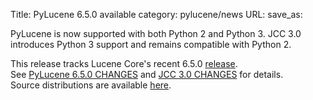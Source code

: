 Title: PyLucene 6.5.0 available
category: pylucene/news
URL: 
save_as: 

PyLucene is now supported with both Python 2 and Python 3.
JCC 3.0 introduces Python 3 support and remains compatible with Python 2.

This release tracks Lucene Core's recent 6.5.0 <a href="https://lucene.apache.org/core/corenews.html">release</a>.<br/>
See <a href="https://svn.apache.org/repos/asf/lucene/pylucene/tags/pylucene_6_5_0/CHANGES">PyLucene 6.5.0 CHANGES</a> and <a href="https://svn.apache.org/repos/asf/lucene/pylucene/tags/pylucene_6_5_0/jcc/CHANGES">JCC 3.0 CHANGES</a> for details.<br/>
Source distributions are available <a href="https://archive.apache.org/dist/lucene/pylucene/">here</a>.<br/>


